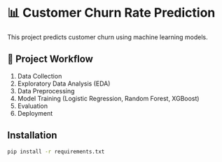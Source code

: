 # 📊 Customer Churn Rate Prediction

This project predicts customer churn using machine learning models.

## 🚀 Project Workflow
1. Data Collection
2. Exploratory Data Analysis (EDA)
3. Data Preprocessing
4. Model Training (Logistic Regression, Random Forest, XGBoost)
5. Evaluation
6. Deployment

## Installation
```bash
pip install -r requirements.txt
```
